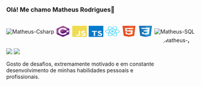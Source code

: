 ### Olá! Me chamo Matheus Rodrigues👋

<div style="display: inline_block"><br>
<img align="center" alt="Matheus-Csharp" height="30" width="30" src="https://upload.wikimedia.org/wikipedia/commons/thumb/e/ee/.NET_Core_Logo.svg/2048px-.NET_Core_Logo.svg.png">
<img align="center" alt="Matheus-Csharp" height="30" width="40" src="https://raw.githubusercontent.com/devicons/devicon/master/icons/csharp/csharp-original.svg">
  <img align="center" alt="Matheus-Js" height="30" width="40" src="https://raw.githubusercontent.com/devicons/devicon/master/icons/javascript/javascript-plain.svg">
  <img align="center" alt="Matheus-Ts" height="30" width="40" src="https://raw.githubusercontent.com/devicons/devicon/master/icons/typescript/typescript-plain.svg">
  <img align="center" alt="Matheus-React" height="30" width="40" src="https://raw.githubusercontent.com/devicons/devicon/master/icons/react/react-original.svg">
  <img align="center" alt="Matheus-HTML" height="30" width="40" src="https://raw.githubusercontent.com/devicons/devicon/master/icons/html5/html5-original.svg">
  <img align="center" alt="Matheus-CSS" height="30" width="40" src="https://raw.githubusercontent.com/devicons/devicon/master/icons/css3/css3-original.svg">
  <img align="center" alt="Matheus-SQL" height="30" width="40" src="https://upload.wikimedia.org/wikipedia/commons/8/87/Sql_data_base_with_logo.png">
  <img align="right" alt="Matheus-pic" height="150" style="border-radius:50px;" src="https://i.pinimg.com/736x/bf/da/ee/bfdaee6919733ae01b9036f888165cc7.jpg">
</div>

  ##
 
<div> 

  <a href="https://www.linkedin.com/in/matheusrodriguesdasilva23/" target="_blank"><img src="https://img.shields.io/badge/-LinkedIn-%230077B5?style=for-the-badge&logo=linkedin&logoColor=white" target="_blank"></a> 
  <a href = "mailto:matheusmtt2323@gmail.com"><img src="https://img.shields.io/badge/-Gmail-%23333?style=for-the-badge&logo=gmail&logoColor=white" target="_blank"></a>
  
</div>
Gosto de desafios, extremamente motivado e em constante desenvolvimento de minhas habilidades pessoais e profissionais.
